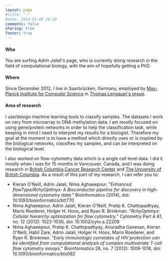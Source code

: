 ```yaml
---
layout: page
#title: "-"
#date: 2014-01-09 20:18
comments: false
sharing: true
footer: true
---
```


#### Who
You are surfing _Adrin Jalali_'s page, who is currently doing research in the field of 
computational biology, with the aim of hopefully getting a PhD.

#### Where
Since December 2012, I live in Saarbrücken, Germany, employed by [Max-Planck Institute for Computer Science](http://www.mpi-inf.mpg.de/)
in [Thomas Lengauer's group](http://www.mpi-inf.mpg.de/departments/d3/index.html).

#### Area of research
I use/design machine learning tools to classify samples. The datasets I work on vary from
microarray to DNA methylation data. I am mostly focused on using gene/protein networks
in order to help the classification task, while keeping in mind I need to interpret
my results for a biologist. Therefore my goal at the moment is to have a method which
directly uses or is inspired by the biological networks, classifies my samples, and
can be interpreted on the biological level.

I also worked on flow-cytometry data which is a single cell level data. I did it mostly
when I was for 15 months in Vancouver, Canada, and I was doing research in [British Columbia
Cancer Research Center](http://www.bccrc.ca/) and [The University of British Columbia](http://www.ubc.ca/).
As a result of this part of my research, I can refer you to:

+ Kieran O'Neill, Adrin Jalali, Nima Aghaeepour. "_Enhanced flowType/RchyOptimyx: A Bioconductor pipeline for discovery in high-dimensional cytometry data._" Bioinformatics (2014), doi: 10.1093/bioinformatics/btt770
+ Nima Aghaeepour, Adrin Jalali, Kieran O'Neill, Pratip K. Chattopadhyay, Mario Roederer, Holger H. Hoos, and Ryan R. Brinkman. "_RchyOptimyx: Cellular hierarchy optimization for flow cytometry._" Cytometry Part A 81, no. 12 (2012): 1022-1030, doi: 10.1002/cyto.a.22209
+ Nima Aghaeepour, Pratip K. Chattopadhyay, Anuradha Ganesan, Kieran O'Neill, Habil Zare, Adrin Jalali, Holger H. Hoos, Mario Roederer, and Ryan R. Brinkman. "_Early immunologic correlates of HIV protection can be identified from computational analysis of complex multivariate T-cell flow cytometry assays._" Bioinformatics 28, no. 7 (2012): 1009-1016, doi: 10.1093/bioinformatics/bts082
